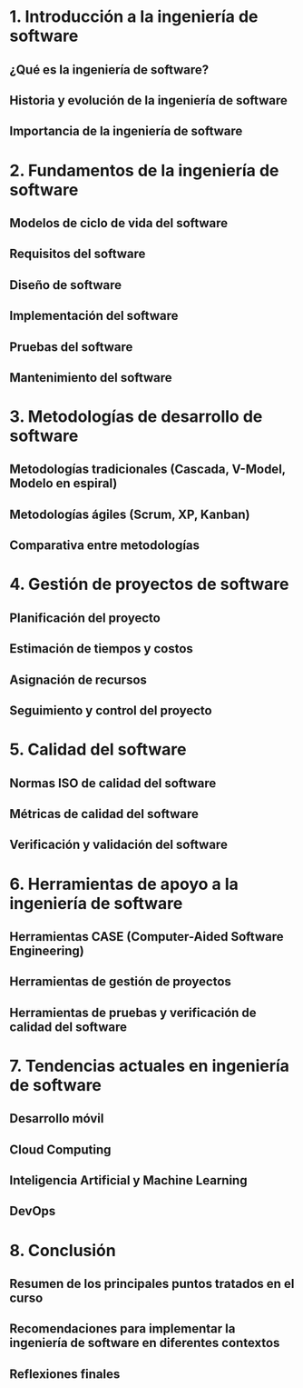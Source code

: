 # 1. Introducción a la ingeniería de software
## ¿Qué es la ingeniería de software?
## Historia y evolución de la ingeniería de software
## Importancia de la ingeniería de software

# 2. Fundamentos de la ingeniería de software
## Modelos de ciclo de vida del software
## Requisitos del software
## Diseño de software
## Implementación del software
## Pruebas del software
## Mantenimiento del software

# 3. Metodologías de desarrollo de software
## Metodologías tradicionales (Cascada, V-Model, Modelo en espiral)
## Metodologías ágiles (Scrum, XP, Kanban)
## Comparativa entre metodologías

# 4. Gestión de proyectos de software
## Planificación del proyecto
## Estimación de tiempos y costos
## Asignación de recursos
## Seguimiento y control del proyecto

# 5. Calidad del software
## Normas ISO de calidad del software
## Métricas de calidad del software
## Verificación y validación del software

# 6. Herramientas de apoyo a la ingeniería de software
## Herramientas CASE (Computer-Aided Software Engineering)
## Herramientas de gestión de proyectos
## Herramientas de pruebas y verificación de calidad del software

# 7. Tendencias actuales en ingeniería de software
## Desarrollo móvil
## Cloud Computing
## Inteligencia Artificial y Machine Learning
## DevOps

# 8. Conclusión
## Resumen de los principales puntos tratados en el curso
## Recomendaciones para implementar la ingeniería de software en diferentes contextos
## Reflexiones finales
